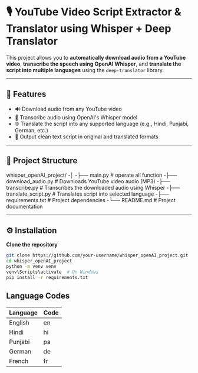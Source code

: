 # 🎙️ YouTube Video Script Extractor & Translator using Whisper + Deep Translator

This project allows you to **automatically download audio from a YouTube video**, **transcribe the speech using OpenAI Whisper**, and **translate the script into multiple languages** using the `deep-translator` library.

---

## 🚀 Features

- 🔊 Download audio from any YouTube video
- 🧠 Transcribe audio using OpenAI's Whisper model
- 🌐 Translate the script into any supported language (e.g., Hindi, Punjabi, German, etc.)
- 📄 Output clean text script in original and translated formats

---

## 📁 Project Structure
whisper_openAI_project/
-│
-├── main.py # operate all function
-├── download_audio.py # Downloads YouTube video audio (MP3)
-├── transcribe.py # Transcribes the downloaded audio using Whisper
-├── translate_script.py # Translates script into selected language
-├── requirements.txt # Project dependencies
-└── README.md # Project documentation

---

## ⚙️ Installation

**Clone the repository**
```bash
git clone https://github.com/your-username/whisper_openAI_project.git
cd whisper_openAI_project
python -m venv venv
venv\Scripts\activate  # On Windows
pip install -r requirements.txt
```
##  Language Codes

| Language | Code |
| -------- | ---- |
| English  | en   |
| Hindi    | hi   |
| Punjabi  | pa   |
| German   | de   |
| French   | fr   |

